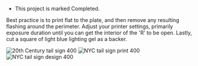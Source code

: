 * This project is marked Completed.

Best practice is to print flat to the plate, and then remove any resulting flashing around the perimeter.  Adjust your printer settings, primarily exposure duration until you can get the interior of the 'R' to be open.  Lastly, cut a square of light blue lighting gel as a backer.

![20th Century tail sign 400](https://github.com/user-attachments/assets/613f24bb-e1d3-4011-8b60-26982aa2eade)
![NYC tail sign print 400](https://github.com/user-attachments/assets/14c05be9-abdc-4934-89f4-d6687d4364c5)
![NYC tail sign design 400](https://github.com/user-attachments/assets/dd256c04-087d-4330-8fb9-71f90ce2db91)

